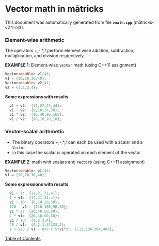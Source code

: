 
# Vector math in mātricks
This document was automatically generated from file **`vmath.cpp`** (mātricks-v2.1-r33).

### Element-wise arithmetic
The operators +,-,*,/ perform element wise addition, subtraction, multiplication, and division respectively


**EXAMPLE 1**: Element-wise `Vector` math (using C++11 assignment)
```C++
Vector<double> v1(4);
v1 = {10,20,30,40};
Vector<double> v2(4);
v2 = {1,2,3,4};
```

**Some expressions with results**
```C++
  v1 + v2:  {11,22,33,44}; 
  v1 - v2:  {9,18,27,36}; 
  v1 * v2:  {10,40,90,160}; 
  v1 / v2:  {10,10,10,10}; 
```

### Vector-scalar arithmetic
* The binary operators +,-,*,/ can each be used with a scalar and a `Vector`.
* In this case the scalar is operated on each element of the vector


**EXAMPLE 2**: math with scalars and `Vector`s  (using C++11 assignment)
```C++
Vector<double> v1(4);
v1 = {10,20,30,40};
```

**Some expressions with results**
```C++
  v1 + 1:  {11,21,31,41}; 
  1 + v1:  {11,21,31,41}; 
  v1 - 10:  {0,10,20,30}; 
  120 - v1:  {110,100,90,80}; 
  v1 * 2:  {20,40,60,80}; 
  2 * v1:  {20,40,60,80}; 
  v1 / 10:  {1,2,3,4}; 
  40 / v1:  {4,2,1.33333,1}; 
  1 + 120 / v1 - 8/8 + 5*v1*2:  {112,206,304,403}; 
```


[Table of Contents](README.md)
